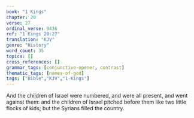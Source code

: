 ```yaml
---
book: "1 Kings"
chapter: 20
verse: 27
ordinal_verse: 9436
ref: "1 Kings 20:27"
translation: "KJV"
genre: "History"
word_count: 35
topics: []
cross_references: []
grammar_tags: [conjunctive-opener, contrast]
thematic_tags: [names-of-god]
tags: ["Bible","KJV","1-Kings"]
---
```

And the children of Israel were numbered, and were all present, and went against them: and the children of Israel pitched before them like two little flocks of kids; but the Syrians filled the country.
